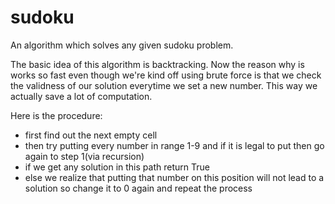 # sudoku
An algorithm which solves any given sudoku problem.

The basic idea of this algorithm is backtracking.
Now the reason why is works so fast even though we're kind off using brute force is that we check the validness of our solution everytime we set a new number.
This way we actually save a lot of computation.

Here is the procedure:
* first find out the next empty cell
* then try putting every number in range 1-9 and if it is legal to put then go again to step 1(via recursion)
* if we get any solution in this path return True
* else we realize that putting that number on this position will not lead to a solution so change it to 0 again and repeat the process

